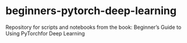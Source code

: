 # beginners-pytorch-deep-learning
Repository for scripts and notebooks from the book: Beginner’s Guide to Using PyTorchfor Deep Learning
